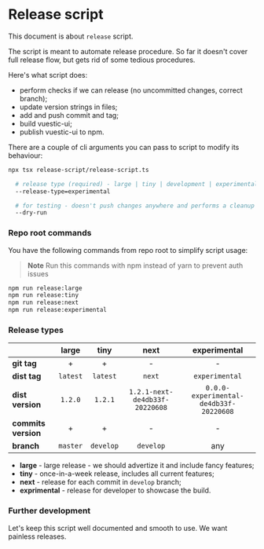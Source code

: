 # Release script

This document is about `release` script.

The script is meant to automate release procedure. So far it doesn't cover full release flow, but gets rid of some tedious procedures.

Here's what script does:

* perform checks if we can release (no uncommitted changes, correct branch);
* update version strings in files;
* add and push commit and tag;
* build vuestic-ui;
* publish vuestic-ui to npm.

There are a couple of cli arguments you can pass to script to modify its behaviour:

```sh
npx tsx release-script/release-script.ts

  # release type (required) - large | tiny | development | experimental
  --release-type=experimental

  # for testing - doesn't push changes anywhere and performs a cleanup
  --dry-run 
```

### Repo root commands
You have the following commands from repo root to simplify script usage:
> **Note**
> Run this commands with npm instead of yarn to prevent auth issues
```bash
npm run release:large
npm run release:tiny
npm run release:next
npm run release:experimental
```

### Release types

|                     | **large** | **tiny** |            **next**            |            **experimental**            |
|---------------------|:-----------:|:----------:|:------------------------------:|:--------------------------------------:|
| **git tag**         |      +      |     +      |               -                |                   -                    |
| **dist tag**        |  `latest`   |  `latest`  |             `next`             |             `experimental`             |
| **dist version**    |   `1.2.0`   |  `1.2.1`   | `1.2.1-next-de4db33f-20220608` | `0.0.0-experimental-de4db33f-20220608` |
| **commits version** |      +      |     +      |               -                |                   -                    |
| **branch**          |  `master`   | `develop`  |           `develop`            |                  any                   |

* **large** - large release - we should advertize it and include fancy features;
* **tiny** - once-in-a-week release, includes all current features;
* **next** - release for each commit in `develop` branch;
* **exprimental** - release for developer to showcase the build.

### Further development

Let's keep this script well documented and smooth to use. We want painless releases.
